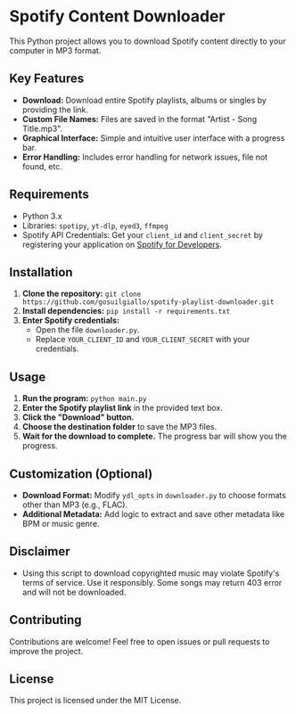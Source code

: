 # Spotify Content Downloader

This Python project allows you to download Spotify content directly to your computer in MP3 format.

## Key Features

*   **Download:** Download entire Spotify playlists, albums or singles by providing the link.
*   **Custom File Names:** Files are saved in the format "Artist - Song Title.mp3".
*   **Graphical Interface:** Simple and intuitive user interface with a progress bar.
*   **Error Handling:** Includes error handling for network issues, file not found, etc.

## Requirements

*   Python 3.x
*   Libraries: `spotipy`, `yt-dlp`, `eyed3`, `ffmpeg`
*   Spotify API Credentials: Get your `client_id` and `client_secret` by registering your application on [Spotify for Developers](https://developer.spotify.com/dashboard/applications).

## Installation

1.  **Clone the repository:** ```git clone https://github.com/gosuilgiallo/spotify-playlist-downloader.git```
2.  **Install dependencies:** ```pip install -r requirements.txt```
3.  **Enter Spotify credentials:**
    *   Open the file `downloader.py`.
    *   Replace `YOUR_CLIENT_ID` and `YOUR_CLIENT_SECRET` with your credentials.

## Usage

1.  **Run the program:** ```python main.py```
2.  **Enter the Spotify playlist link** in the provided text box.
3.  **Click the "Download" button.**
4.  **Choose the destination folder** to save the MP3 files.
5.  **Wait for the download to complete.** The progress bar will show you the progress.

## Customization (Optional)

*   **Download Format:** Modify `ydl_opts` in `downloader.py` to choose formats other than MP3 (e.g., FLAC).
*   **Additional Metadata:** Add logic to extract and save other metadata like BPM or music genre.

## Disclaimer

*   Using this script to download copyrighted music may violate Spotify's terms of service. Use it responsibly. Some songs may return 403 error and will not be downloaded.

## Contributing

Contributions are welcome! Feel free to open issues or pull requests to improve the project.

## License

This project is licensed under the MIT License.

